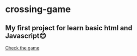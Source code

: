 # crossing-game
## My first project for learn basic html and Javascript😊 

[Check the game](https://betzalelkenig.github.io/crossing-game/)
